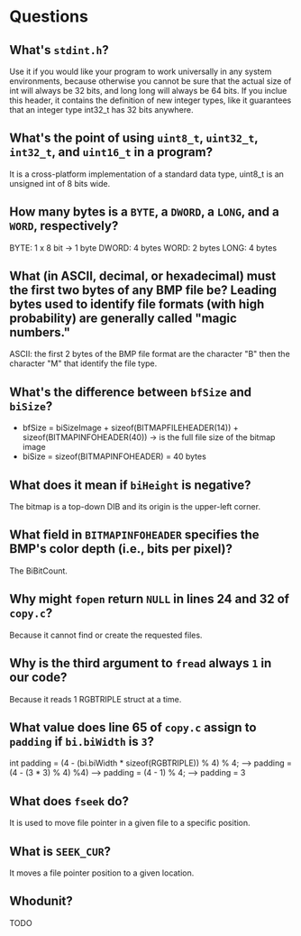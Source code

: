 # Questions

## What's `stdint.h`?
Use it if you would like your program to work universally in any system environments, because otherwise you cannot be sure that the actual size of int will always be 32 bits, and long long will always be 64 bits. If you inclue this header, it contains the definition of new integer types, like it guarantees that an integer type int32_t has 32 bits anywhere.


## What's the point of using `uint8_t`, `uint32_t`, `int32_t`, and `uint16_t` in a program?
It is a cross-platform implementation of a standard data type, uint8_t is an unsigned int of 8 bits wide.


## How many bytes is a `BYTE`, a `DWORD`, a `LONG`, and a `WORD`, respectively?
BYTE: 1 x 8 bit -> 1 byte
DWORD: 4 bytes
WORD: 2 bytes
LONG: 4 bytes


## What (in ASCII, decimal, or hexadecimal) must the first two bytes of any BMP file be? Leading bytes used to identify file formats (with high probability) are generally called "magic numbers."
ASCII: the first 2 bytes of the BMP file format are the character "B" then the character "M" that identify the file type.


## What's the difference between `bfSize` and `biSize`?
- bfSize = biSizeImage + sizeof(BITMAPFILEHEADER(14)) + sizeof(BITMAPINFOHEADER(40)) ->  is the full file size of the bitmap image
- biSize = sizeof(BITMAPINFOHEADER) = 40 bytes


## What does it mean if `biHeight` is negative?
The bitmap is a top-down DIB and its origin is the upper-left corner.


## What field in `BITMAPINFOHEADER` specifies the BMP's color depth (i.e., bits per pixel)?
The BiBitCount.


## Why might `fopen` return `NULL` in lines 24 and 32 of `copy.c`?
Because it cannot find or create the requested files.


## Why is the third argument to `fread` always `1` in our code?
Because it reads 1 RGBTRIPLE struct at a time.


## What value does line 65 of `copy.c` assign to `padding` if `bi.biWidth` is `3`?
int padding = (4 - (bi.biWidth * sizeof(RGBTRIPLE)) % 4) % 4;
--> padding = (4 - (3 * 3) % 4) %4)
--> padding = (4 - 1) % 4;
--> padding = 3


## What does `fseek` do?
It is used to move file pointer in a given file to a specific position.


## What is `SEEK_CUR`?
It moves a file pointer position to a given location.


## Whodunit?

TODO
